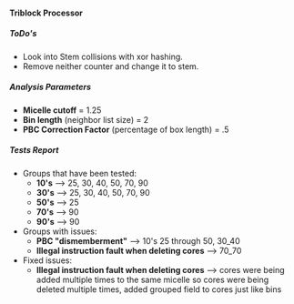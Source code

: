 #### Triblock Processor

##### ToDo's
 - Look into Stem collisions with xor hashing.
 - Remove neither counter and change it to stem.

##### Analysis Parameters

- **Micelle cutoff** = 1.25
- **Bin length** (neighbor list size) = 2
- **PBC Correction Factor** (percentage of box length) = .5

##### Tests Report  

- Groups that have been tested:
	+ **10's** --> 25, 30, 40, 50, 70, 90  
	+ **30's** --> 25, 30, 40, 50, 70, 90  
	+ **50's** --> 25  
	+ **70's** --> 90  
	+ **90's** --> 90
- Groups with issues:
	+ **PBC "dismemberment"** --> 10's 25 through 50, 30_40
	+ **Illegal instruction fault when deleting cores** --> 70_70
- Fixed issues:
	+ **Illegal instruction fault when deleting cores** --> cores were being added multiple times to the same micelle so cores were being deleted multiple times, added grouped field to cores just like bins 


